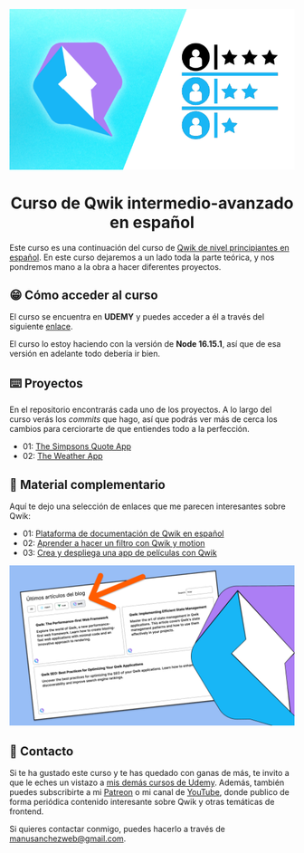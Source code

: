 <div align="center">

[![Qwik avanzado en español](./img/qwik-intermedio.png)](https://www.udemy.com/user/manuel-sanchez-324/)

# Curso de Qwik intermedio-avanzado en español

</div>

Este curso es una continuación del curso de
[Qwik de nivel principiantes en español](https://www.udemy.com/course/curso-principiantes-qwik/). En este curso dejaremos a un lado toda la parte teórica, y nos pondremos mano a la obra a hacer diferentes proyectos.

## 😁 Cómo acceder al curso

El curso se encuentra en **UDEMY** y puedes acceder a él a través del siguiente [enlace](https://www.udemy.com/user/manuel-sanchez-324/).

El curso lo estoy haciendo con la versión de **Node 16.15.1**, así que de esa versión en adelante todo debería ir bien.

## ⌨️ Proyectos

En el repositorio encontrarás cada uno de los proyectos. A lo largo del curso verás los _commits_ que hago, así que podrás ver más de cerca los cambios para cerciorarte de que entiendes todo a la perfección.

- 01: [The Simpsons Quote App](projects/01-simpsons-quote/)
- 02: [The Weather App](projects/02-weather-app/)

## 🚀 Material complementario

Aquí te dejo una selección de enlaces que me parecen interesantes sobre Qwik:

- 01: [Plataforma de documentación de Qwik en español](https://www.manuelsanchezweb.com/cursos/qwik/)
- 02: [Aprender a hacer un filtro con Qwik y motion](https://youtu.be/s5iRQoBfa9s)
- 03: [Crea y despliega una app de películas con Qwik](https://youtu.be/kUiU826tPTU)

<div align="center">

[![Filtro animado con Qwik](./img/qwik-filter-animation.png)](https://youtu.be/s5iRQoBfa9s)

</div>

## 📧 Contacto

Si te ha gustado este curso y te has quedado con ganas de más, te invito a que le eches un vistazo a [mis demás cursos de Udemy](https://www.udemy.com/user/manuel-sanchez-324/). Además, también puedes subscribirte a mi [Patreon](https://www.patreon.com/manuelsanchezweb) o mi canal de [YouTube](https://www.youtube.com/channel/UCX3IE_OjG20p_AwbX06YAEg), donde publico de forma periódica contenido interesante sobre Qwik y otras temáticas de frontend.

Si quieres contactar conmigo, puedes hacerlo a través de [manusanchezweb@gmail.com](mailto:manusanchezweb@gmail.com).
